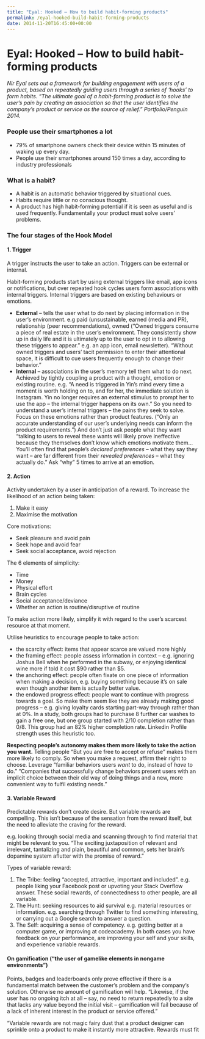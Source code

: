 ```yaml
---
title: "Eyal: Hooked – How to build habit-forming products"
permalink: /eyal-hooked-build-habit-forming-products
date: 2014-11-20T16:45:00+00:00
---
```


# Eyal: Hooked – How to build habit-forming products

*Nir Eyal sets out a framework for building engagement with users of a product, based on repeatedly guiding users through a series of ‘hooks’ to form habits. “The ultimate goal of a habit-forming product is to solve the user’s pain by creating an association so that the user identifies the company’s product or service as the source of relief.” Portfolio/Penguin 2014.*

### People use their smartphones a lot

- 79% of smartphone owners check their device within 15 minutes of waking up every day.
- People use their smartphones around 150 times a day, according to industry professionals

### What is a habit?

- A habit is an automatic behavior triggered by situational cues.
- Habits require little or no conscious thought.
- A product has high habit-forming potential if it is seen as useful and is used frequently. Fundamentally your product must solve users’ problems.

### The four stages of the Hook Model

#### 1. Trigger

A trigger instructs the user to take an action. Triggers can be external or internal.

Habit-forming products start by using external triggers like email, app icons or notifications, but over repeated hook cycles users form associations with internal triggers. Internal triggers are based on existing behaviours or emotions.

- **External** – tells the user what to do next by placing information in the user’s environment. e.g paid (unsustainable, earned (media and PR), relationship (peer recommendations), owned (“Owned triggers consume a piece of real estate in the user’s environment. They consistently show up in daily life and it is ultimately up to the user to opt in to allowing these triggers to appear.” e.g. an app icon, email newsletter). “Without owned triggers and users’ tacit permission to enter their attentional space, it is difficult to cue users frequently enough to change their behavior.”
- **Internal** – associations in the user’s memory tell them what to do next. Achieved by tightly coupling a product with a thought, emotion or existing routine.
  e.g. “A need is triggered in Yin’s mind every time a moment is worth holding on to, and for her, the immediate solution is Instagram. Yin no longer requires an external stimulus to prompt her to use the app – the internal trigger happens on its own.”
  So you need to understand a user’s internal triggers – the pains they seek to solve. Focus on these emotions rather than product features. (“Only an accurate understanding of our user’s underlying needs can inform the product requirements.”)
  And don’t just ask people what they want “talking to users to reveal these wants will likely prove ineffective because they themselves don’t know which emotions motivate them… You’ll often find that people’s *declared preferences* – what they say they want – are far different from their *revealed preferences* – what they actually do.”
  Ask “why” 5 times to arrive at an emotion.

#### 2. Action

Activity undertaken by a user in anticipation of a reward.
To increase the likelihood of an action being taken:

1. Make it easy
2. Maximise the motivation

Core motivations:

- Seek pleasure and avoid pain
- Seek hope and avoid fear
- Seek social acceptance, avoid rejection

The 6 elements of simplicity:

- Time
- Money
- Physical effort
- Brain cycles
- Social acceptance/deviance
- Whether an action is routine/disruptive of routine

To make action more likely, simplify it with regard to the user’s scarcest resource at that moment.

Utilise heuristics to encourage people to take action:

- the scarcity effect: items that appear scarce are valued more highly
- the framing effect: people assess information in context – e.g. ignoring Joshua Bell when he performed in the subway, or enjoying identical wine more if told it cost $90 rather than $5.
- the anchoring effect: people often fixate on one piece of information when making a decision, e.g. buying something because it’s on sale even though another item is actually better value.
- the endowed progress effect: people want to continue with progress towards a goal. So make them seem like they are already making good progress – e.g. giving loyalty cards starting part-way through rather than at 0%. In a study, both groups had to purchase 8 further car washes to gain a free one, but one group started with 2/10 completion rather than 0/8. This group had an 82% higher completion rate. Linkedin Profile strength uses this heuristic too.

**Respecting people’s autonomy makes them more likely to take the action you want.**
Telling people “But you are free to accept or refuse” makes them more likely to comply. So when you make a request, affirm their right to choose.
Leverage “familiar behaviors users *want* to do, instead of *have* to do.”
“Companies that successfully change behaviors present users with an implicit choice between their old way of doing things and a new, more convenient way to fulfil existing needs.”

#### 3. Variable Reward

Predictable rewards don’t create desire. But variable rewards are compelling. This isn’t because of the sensation from the reward itself, but the need to alleviate the craving for the reward.

e.g. looking through social media and scanning through to find material that might be relevant to you. “The exciting juxtaposition of relevant and irrelevant, tantalizing and plain, beautiful and common, sets her brain’s dopamine system aflutter with the promise of reward.”

Types of variable reward:

1. The Tribe: feeling “accepted, attractive, important and included”. e.g. people liking your Facebook post or upvoting your Stack Overflow answer. These social rewards, of connectedness to other people, are all variable.
2. The Hunt: seeking resources to aid survival e.g. material resources or information. e.g. searching through Twitter to find something interesting, or carrying out a Google search to answer a question.
3. The Self: acquiring a sense of competency. e.g. getting better at a computer game, or improving at codeacademy. In both cases you have feedback on your performance, are improving your self and your skills, and experience variable rewards.

#### On gamification (“the user of gamelike elements in nongame environments”)

Points, badges and leaderboards only prove effective if there is a fundamental match between the customer’s problem and the company’s solution. Otherwise no amount of gamification will help.
“Likewise, if the user has no ongoing itch at all – say, no need to return repeatedly to a site that lacks any value beyond the initial visit – gamification will fail because of a lack of inherent interest in the product or service offered.”

“Variable rewards are not magic fairy dust that a product designer can sprinkle onto a product to make it instantly more attractive. Rewards must fit